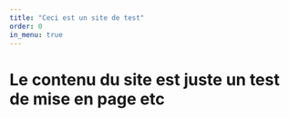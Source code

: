 ```yaml
---
title: "Ceci est un site de test"
order: 0
in_menu: true
---
```

# Le contenu du site est juste un test de mise en page etc 